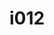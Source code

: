 ---
title: i012
text: Nel valutare gli altri, preferisci essere
options:
  a: 
    text: neutro e obiettivo
    dimension: S
  b:
    text: amichevole e comprensivo
    dimension: N
---